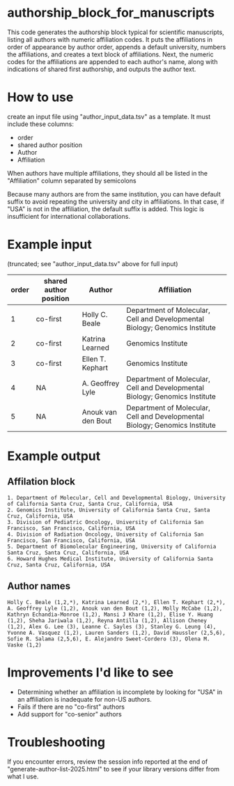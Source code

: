 # authorship_block_for_manuscripts
This code generates the authorship block typical for scientific manuscripts, listing all authors with numeric affiliation codes. It puts the affiliations in order of appearance by author order, appends a default university, numbers the affiliations, and creates a text block of affiliations. Next, the numeric codes for the affiliations are appended to each author's name, along with indications of shared first authorship, and outputs the author text. 

# How to use
create an input file using "author_input_data.tsv" as a template. It must include these columns:

* order
* shared author position	
* Author	
* Affiliation

When authors have multiple affiliations, they should all be listed in the "Affiliation" column separated by semicolons 

Because many authors are from the same institution, you can have default suffix to avoid repeating the university and city in affiliations. In that case, if "USA" is not in the affiliation, the default suffix is added. This logic is insufficient for international collaborations.

# Example input
(truncated; see "author_input_data.tsv" above for full input)

order | shared author position | Author | Affiliation
--- | --- | --- | --- 
1 | co-first | Holly C. Beale | Department of Molecular, Cell and Developmental Biology; Genomics Institute
2 | co-first | Katrina Learned | Genomics Institute
3 | co-first | Ellen T. Kephart | Genomics Institute
4 | NA | A. Geoffrey Lyle | Department of Molecular, Cell and Developmental Biology; Genomics Institute
5 | NA | Anouk van den Bout | Department of Molecular, Cell and Developmental Biology; Genomics Institute



# Example output
## Affilation block
```
1. Department of Molecular, Cell and Developmental Biology, University of California Santa Cruz, Santa Cruz, California, USA 
2. Genomics Institute, University of California Santa Cruz, Santa Cruz, California, USA 
3. Division of Pediatric Oncology, University of California San Francisco, San Francisco, California, USA
4. Division of Radiation Oncology, University of California San Francisco, San Francisco, California, USA
5. Department of Biomolecular Engineering, University of California Santa Cruz, Santa Cruz, California, USA
6. Howard Hughes Medical Institute, University of California Santa Cruz, Santa Cruz, California, USA
```

## Author names
```
Holly C. Beale (1,2,*), Katrina Learned (2,*), Ellen T. Kephart (2,*), A. Geoffrey Lyle (1,2), Anouk van den Bout (1,2), Molly McCabe (1,2), Kathryn Echandia-Monroe (1,2), Mansi J Khare (1,2), Elise Y. Huang (1,2), Sheha Jariwala (1,2), Reyna Antilla (1,2), Allison Cheney (1,2), Alex G. Lee (3), Leanne C. Sayles (3), Stanley G. Leung (4), Yvonne A. Vasquez (1,2), Lauren Sanders (1,2), David Haussler (2,5,6), Sofie R. Salama (2,5,6), E. Alejandro Sweet-Cordero (3), Olena M. Vaske (1,2)
```

# Improvements I'd like to see 
- Determining whether an affiliation is incomplete by looking for "USA" in an affiliation is inadequate for non-US authors. 
- Fails if there are no "co-first" authors
- Add support for "co-senior" authors

# Troubleshooting
If you encounter errors, review the session info reported at the end of "generate-author-list-2025.html" to see if your library versions differ from what I use. 

